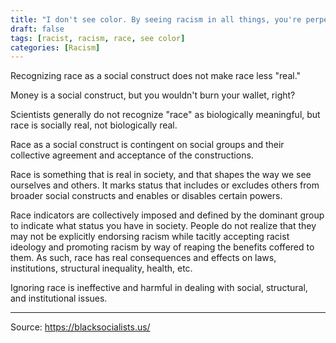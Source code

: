 ```yaml
---
title: "I don't see color. By seeing racism in all things, you're perpetuating it. If race is a construct why should we even acknowledge racism?"
draft: false
tags: [racist, racism, race, see color]
categories: [Racism]
---
```


Recognizing race as a social construct does not make race less "real."  
  
Money is a social construct, but you wouldn't burn your wallet, right?  
  
Scientists generally do not recognize "race" as biologically meaningful, but race is socially real, not biologically real.  
  
Race as a social construct is contingent on social groups and their collective agreement and acceptance of the constructions.  
  
Race is something that is real in society, and that shapes the way we see ourselves and others. It marks status that includes or excludes others from broader social constructs and enables or disables certain powers.  
  
Race indicators are collectively imposed and defined by the dominant group to indicate what status you have in society. People do not realize that they may not be explicitly endorsing racism while tacitly accepting racist ideology and promoting racism by way of reaping the benefits coffered to them. As such, race has real consequences and effects on laws, institutions, structural inequality, health, etc.  
  
Ignoring race is ineffective and harmful in dealing with social, structural, and institutional issues.

----
Source: https://blacksocialists.us/

